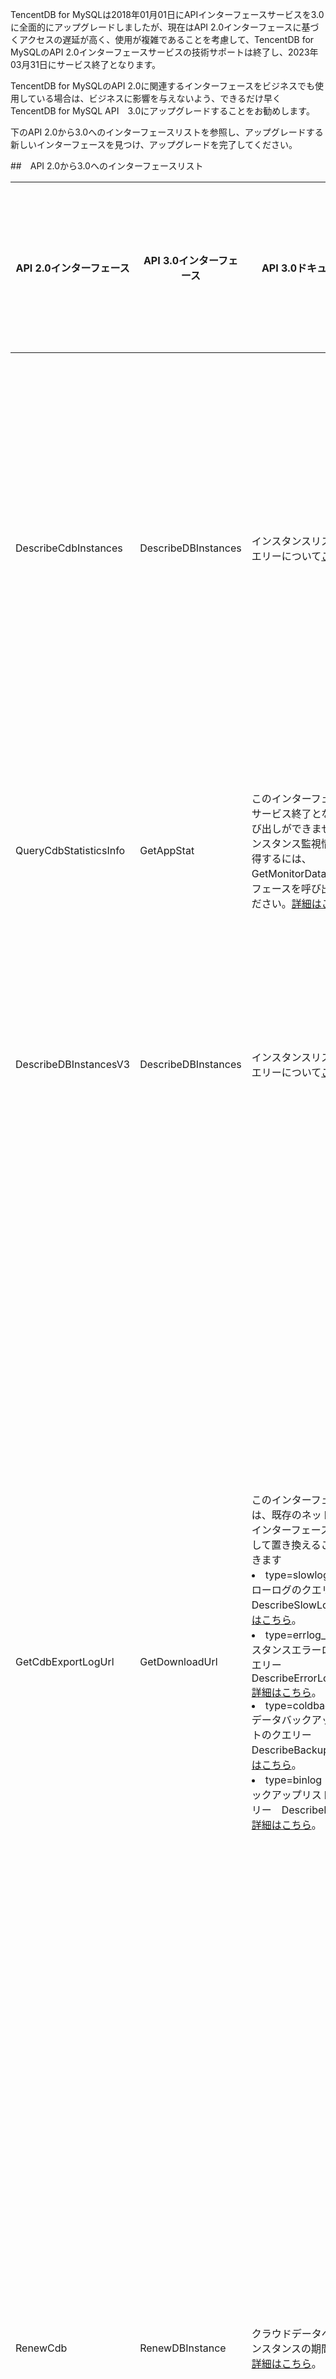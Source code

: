 TencentDB for MySQLは2018年01月01日にAPIインターフェースサービスを3.0に全面的にアップグレードしましたが、現在はAPI 2.0インターフェースに基づくアクセスの遅延が高く、使用が複雑であることを考慮して、TencentDB for MySQLのAPI 2.0インターフェースサービスの技術サポートは終了し、2023年03月31日にサービス終了となります。

TencentDB for MySQLのAPI 2.0に関連するインターフェースをビジネスでも使用している場合は、ビジネスに影響を与えないよう、できるだけ早くTencentDB for MySQL API　3.0にアップグレードすることをお勧めします。

下のAPI 2.0から3.0へのインターフェースリストを参照し、アップグレードする新しいインターフェースを見つけ、アップグレードを完了してください。

##　API 2.0から3.0へのインターフェースリスト
<table>
<thead><tr><th>API 2.0インターフェース</td><th>API 3.0インターフェース</td><th>API 3.0ドキュメント</td><th>インターフェースのパラメータ受け渡しの変化</td></tr></thead>
<tbody>
<tr>
<td>DescribeCdbInstances</td>
 <td>DescribeDBInstances</td>
 <td>インスタンスリスクのクエリーについて<a href="https://www.tencentcloud.com/zh/document/api/236/15872">こちら</a>。</td>
 <td>使用の複雑さを軽減するために、一部のパラメータが変更されています。<a href="https://www.tencentcloud.com/zh/document/api/236/15872">APIドキュメント</a>をご参照ください。</td>
 </tr>
 <tr>
<td>QueryCdbStatisticsInfo</td>
 <td>GetAppStat</td>
 <td>このインターフェースはサービス終了となり、呼び出しができません。インスタンス監視情報を取得するには、GetMonitorDataインターフェースを呼び出してください。<a href="https://intl.cloud.tencent.com/document/product/248/33881">詳細はこちら</a>。</td>
 <td>インターフェースのパラメータ受け渡しに変化がありません。</td>
 </tr>
 <tr>
<td>DescribeDBInstancesV3</td>
 <td>DescribeDBInstances</td>
 <td>インスタンスリスクのクエリーについて<a href="https://www.tencentcloud.com/zh/document/api/236/15872">こちら</a>。</td>
  <td>インターフェースのパラメータ受け渡しに変化がありません。</td>
 </tr>
 <tr>
<td>GetCdbExportLogUrl</td>
 <td>GetDownloadUrl</td>
 <td>このインターフェースは、既存のネットワークインターフェースを使用して置き換えることができます<br><li>type=slowlog_day スローログのクエリー DescribeSlowLogs<a href="https://intl.cloud.tencent.com/document/product/236/15845">詳細はこちら</a>。<br><li>type=errlog_day インスタンスエラーログのクエリー　DescribeErrorLogData　<a href="https://intl.cloud.tencent.com/document/product/236/35669">詳細はこちら</a>。<br><li>type=coldbackup　データバックアップリストのクエリー　DescribeBackups　<a href="https://intl.cloud.tencent.com/document/product/236/15842">詳細はこちら</a>。<br><li>type=binlog　ログバックアップリストのクエリー　DescribeBinlogs　<a href="https://intl.cloud.tencent.com/document/product/236/15843">詳細はこちら</a>。</td>
   <td>使用の複雑さを軽減するために、パラメータの一部が変更されています。APIの関連ドキュメントをご参照ください：<li><a href="https://intl.cloud.tencent.com/document/product/236/15845">スロークエリーログのクエリー</a>。<li><a href="https://intl.cloud.tencent.com/document/product/236/35669">インスタンスエラーログのクエリー</a>。<li><a href="https://intl.cloud.tencent.com/document/product/236/15842">データバックアップリストのクエリー</a>。<li><a href="https://intl.cloud.tencent.com/document/product/236/15843">ログバックアップリストのクエリー</a>。</td>
 </tr>
 <tr>
<td>RenewCdb</td>
 <td>RenewDBInstance</td>
 <td>クラウドデータベースインスタンスの期間更新　<a href="https://www.tencentcloud.com/zh/document/api/236/34477">詳細はこちら</a>。</td>
 <td>使用の複雑さを軽減するために、一部のパラメータが変更されています。<a href="https://www.tencentcloud.com/zh/document/api/236/34477">APIドキュメント</a>をご参照ください。</td>
 </tr>
</tbody></table>
